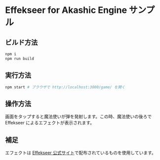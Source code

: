 # Effekseer for Akashic Engine サンプル

## ビルド方法

```sh
npm i
npm run build
```

## 実行方法

```sh
npm start # ブラウザで http://localhost:3000/game/ を開く
```

## 操作方法

画面をタップすると魔法使いが弾を発射します。この時、魔法使いの後ろで Effekseer によるエフェクトが表示されます。

## 補足

エフェクトは [Effekseer 公式サイト](https://effekseer.github.io/jp/contribute.html)で配布されているものを使用しています。
